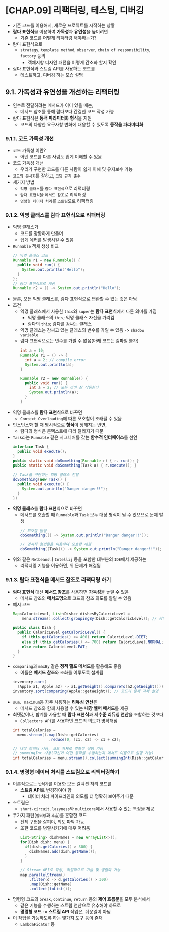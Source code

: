 # [CHAP.09] 리팩터링, 테스팅, 디버깅
- 기존 코드를 이용해서, 새로운 프로젝트를 시작하는 상황
- **람다 표현식**을 이용하여 **가독성**과 **유연성**을 높이려면
  - 기존 코드를 어떻게 리팩터링 해야하는가?
- 람다 표현식으로
  - `strategy`, `template method`, `observer`, `chain of responsibility`, `factory` 등의
    - 객체지향 디자인 패턴을 어떻게 간소화 할지 확인
- 람다 표현식와 스트림 API를 사용하는 코드를
  - 테스트하고, 디버깅 하는 모습 설명

## 9.1. 가독성과 유연성을 개선하는 리팩터링
- 인수로 전달하려는 메서드가 이미 있을 때는,
  - 메서드 참조를 통해 람다보다 간결한 코드 작성 가능
- 람다 표현식은 **동적 파라미터화 형식**을 지원
  - 코드의 다양한 요구사항 변화에 대응할 수 있도록 **동작을 파라미터화**

### 9.1.1. 코드 가독성 개선
- 코드 가독성 이란?
  - 어떤 코드를 다른 사람도 쉽게 이해할 수 있음
- 코드 가독성 개선
  - 우리가 구현한 코드를 다른 사람이 쉽게 이해 및 유지보수 가능
- `코드의 문서화`를 잘하고, `코딩 규칙 준수`
- 세가지 방법
  - `익명 클래스`를 `람다 표현식`으로 리팩터링
  - `람다 표현식`을 `메서드 참조`로 리팩터링
  - `명령형 데이터 처리`를 `스트림`으로 리팩터링

### 9.1.2. 익명 클래스를 람다 표현식으로 리팩터링
- 익명 클래스가
  - 코드를 장황하게 만들며
  - 쉽게 에러를 발생시킬 수 있음
- `Runnable` 객체 생성 비교
  ```java
  // 익명 클래스 코드
  Runnable r1 = new Runnable() {
    public void run() {
      System.out.println("Hello");
    }
  };
  // 람다 표현식으로 개선
  Runnable r2 = () -> System.out.println("Hello");
  ```
- 물론, 모든 익명 클래스를, 람다 표현식으로 변환할 수 있는 것은 아님
- 조건
  - 익명 클래스에서 사용한 `this`와 `super`는 **람다 표현식**에서 다른 의미를 가짐
    - 익명 클래스의 `this`; 익명 클래스 자신을 가리킴
    - 람다의 `this`; 람다를 감싸는 클래스
  - 익명 클래스는 감싸고 있는 클래스의 변수를 가릴 수 있음 -> `shadow variable`
  - 람다 표현식으로는 변수를 가릴 수 없음(아래 코드는 컴파일 불가)
    ```java
    int a = 10;
    Runnable r1 = () -> {
      int a = 2; // compile error
      System.out.println(a);
    }

    Runnable r2 = new Runnable() {
      public void run() {
        int a = 2; // 모든 것이 잘 작동한다
        System.out.println(a);
      }
    }
    ```
- 익명 클래스를 **람다 표현식**으로 바꾸면
  - `Context Overloading`에 따른 모호함이 초래될 수 있음
- 인스턴스화 할 때 명시적으로 **형식**이 정해지는 반면,
  - 람다의 형식은 콘텍스트에 따라 달라지기 때문
- `Task`라는 `Runnable` 같은 시그니처를 갖는 **함수적 인터페이스**를 선언
  ```java
  interface Task {
    public void execute();
  }
  public static void doSomething(Runnable r) { r. run(); }
  public static void doSomething(Task a) { r.execute(); }

  // Task를 구현하는 익명 클래스 전달
  doSomething(new Task() {
    public void execute() {
      System.out.println("Danger danger!!");
    }
  })
  ```
- **익명 클래스**를 **람다 표현식**으로 바꾸면
  - 메서드를 호출할 때 `Runnable`과 `Task` 모두 대상 형식이 될 수 있으므로 문제 발생
    ```java
    // 모호함 발생
    doSomething(() -> System.out.println("Danger danger!!"));

    // 명시적 형변환을 이용하여 모호함 해결
    doSomething((Task)() -> System.out.println("Danger danger!!"));
    ```
- 위와 같은 `Netbeans`나 `Intellij` 등을 포함한 대부분의 `IDE`에서 제공하는
  - 리팩터링 기능을 이용하면, 위 문제가 해결됨

### 9.1.3. 람다 표현식을 메서드 참조로 리팩터링 하기
- **람다 표현식** 대신 **메서드 참조**를 사용하면 **가독성**을 높일 수 있음
  - 메서드 참조의 **메서드명**으로 코드의 참조 의도를 알릴 수 있음
- 예시 코드
  ```java
  Map<CaloricLevel, List<Dish>> dishesByCaloricLevel =
      menu.stream().collect(groupingBy(Dish::getCaloricLevel)); // 람다 표현식을 메서드로 추출

  public class Dish {
    public CaloricLevel getCaloricLevel() {
      if (this.getCalories() <= 400) return CaloricLevel.DIET;
      else if (this.getCalories() <= 700) return CaloricLevel.NORMAL;
      else return CaloricLevel.FAT;
    }
  }
  ```
- `comparing`과 `maxBy` 같은 **정적 핼포 메서드**를 활용해도 좋음
  - 이들은 **메서드 참조**와 조화를 이루도록 설계됨
  ```java
  inventory.sort(
    (Apple a1, Apple a2) -> a1.getWeight().compareTo(a2.getWeight())); // 비교 구현에 신경써야 함
  inventory.sort(comparing(Apple::getWeight)); // 코드가 문제 자체 설명
  ```
- `sum, maximum`등 자주 사용하는 **리듀싱 연산**은
  - 메서드 참조와 함께 사용할 수 있는 **내장 헬퍼 메서드**를 제공
- 최댓값이나, 합계를 사용할 때 **람다 표현식**과 **저수준 리듀싱 연산**을 조합하는 것보다
  - `Collectors API`를 사용하면 코드의 의도가 명확해짐
  ```java
  int totalCalories =
    menu.stream().map(Dish::getCalories)
                  .reduce(0, (c1, c2) -> c1 + c2);
  
  // 내장 컬렉터 사용, 코드 자체로 명확히 설명 가능
  // summingInt 사용(자신이 어떤 동작을 수행하는지 메서드 이름으로 설명 가능)
  int totalCalories = menu.stream().collect(summingInt(Dish::getCalories));
  ```

### 9.1.4. 명령형 데이터 처리를 스트림으로 리팩터링하기
- 이론적으로는 `반복자`를 이용한 모든 컬렉션 처리 코드를
  - **스트림 API**로 변경하여야 함
    - 데이터 처리 파이프라인의 의도를 더 명확히 보여주기 때문
- 스트림은
  - `short-circuit`, `lazyness`와 `multicore`에서 사용할 수 있는 특징을 제공
- 두가지 패턴(`필터링`과 `추출`)를 혼합한 코드
  - 전체 구현을 살펴야, 의도 파악 가능
  - 또한 코드를 병렬시키기에 매우 어려움
    ```java
    List<String> dishNames = new ArrayList<>();
    for(Dish dish: menu) {
      if(dish.getCalories() > 300) {
        dishNames.add(dish.getName());
      }
    }
    
    // Stream API로 작성, 직접적으로 기술 및 병렬화 가능
    map.parallelStream()
        .filter(d -> d.getCalories() > 300)
        .map(Dish::getName)
        .collect(toList());
    ```
- 명령형 코드의 `break`, `continue`, `return` 등의 **제어 흐름문**을 모두 분석해서
  - 같은 기능을 수행하는 스트림 연산으로 유추해야 하므로
  - **명령형 코드 -> 스트림 API** 작업은, 쉬운일이 아님
- 이 작업을 가능하도록 하는 몇가지 도구 등이 존재
  - `LambdaFicator` 등

